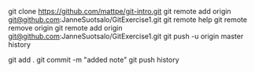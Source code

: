  git clone https://github.com/mattpe/git-intro.git
 git remote add origin git@github.com:JanneSuotsalo/GitExercise1.git
 git remote help
 git remote remove origin
 git remote add origin git@github.com:JanneSuotsalo/GitExercise1.git
 git push -u origin master
 history

 git add .
 git commit -m "added note"
 git push
 history